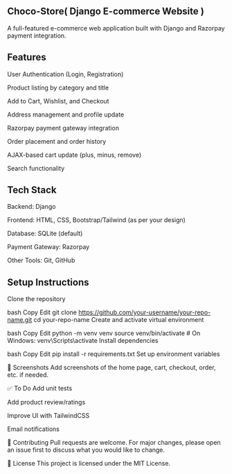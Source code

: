 Choco-Store( Django E-commerce Website )
----------------------------------------

A full-featured e-commerce web application built with Django and Razorpay payment integration.


Features
--------

User Authentication (Login, Registration)

Product listing by category and title

Add to Cart, Wishlist, and Checkout

Address management and profile update

Razorpay payment gateway integration

Order placement and order history

AJAX-based cart update (plus, minus, remove)

Search functionality


Tech Stack
-----------
Backend: Django

Frontend: HTML, CSS, Bootstrap/Tailwind (as per your design)

Database: SQLite (default)

Payment Gateway: Razorpay

Other Tools: Git, GitHub


Setup Instructions
------------------

Clone the repository

bash
Copy
Edit
git clone https://github.com/your-username/your-repo-name.git
cd your-repo-name
Create and activate virtual environment

bash
Copy
Edit
python -m venv venv
source venv/bin/activate  # On Windows: venv\Scripts\activate
Install dependencies

bash
Copy
Edit
pip install -r requirements.txt
Set up environment variables


📸 Screenshots
Add screenshots of the home page, cart, checkout, order, etc. if needed.

✅ To Do
Add unit tests

Add product review/ratings

Improve UI with TailwindCSS

Email notifications

🤝 Contributing
Pull requests are welcome. For major changes, please open an issue first to discuss what you would like to change.

📄 License
This project is licensed under the MIT License.


